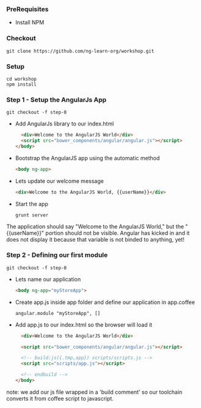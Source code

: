 ### PreRequisites

- Install NPM

### Checkout

    git clone https://github.com/ng-learn-org/workshop.git

### Setup

    cd workshop
    npm install

### Step 1 - Setup the AngularJs App

    git checkout -f step-0

- Add AngularJs library to our index.html

    ``` html
      <div>Welcome to the AngularJS World</div>
      <script src="bower_components/angular/angular.js"></script>
    </body>
    ```

- Bootstrap the AngularJS app using the automatic method

    ``` html
    <body ng-app>
    ```

- Lets update our welcome message

    ``` html
    <div>Welcome to the AngularJS World, {{userName}}</div>
    ```

- Start the app

    ```    
    grunt server
    ```

The application should say "Welcome to the AngularJS World," but the "{{userName}}" portion should not be visible. Angular has kicked in and it does not display it because that variable is not binded to anything, yet!

### Step 2 - Defining our first module

    git checkout -f step-0

- Lets name our application

    ``` html
    <body ng-app="myStoreApp">
    ```

- Create app.js inside app folder and define our application in app.coffee

    ```
    angular.module "myStoreApp", []
    ```

- Add app.js to our index.html so the browser will load it

    ``` html
      <div>Welcome to the AngularJS World</div>
   
      <script src="bower_components/angular/angular.js"></script>
   
      <!-- build:js({.tmp,app}) scripts/scripts.js -->
      <script src="scripts/app.js"></script>
   
      <!-- endbuild -->
    </body>
    ```

 note: we add our js file wrapped in a 'build comment' so our toolchain converts it from coffee script to javascript.






